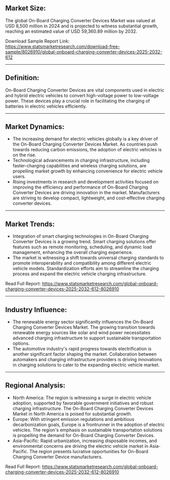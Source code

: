 <h2>Market Size:</h2>
<p>The global On-Board Charging Converter Devices Market was valued at USD 8,500 million in 2024 and is projected to witness substantial growth, reaching an estimated value of USD 59,360.89 million by 2032.</p>
<p>Download Sample Report Link: <a href='https://www.statsmarketresearch.com/download-free-sample/8026910/global-onboard-charging-converter-devices-2025-2032-612'>https://www.statsmarketresearch.com/download-free-sample/8026910/global-onboard-charging-converter-devices-2025-2032-612</a> </p>

---

<h2>Definition:</h2>
<p>On-Board Charging Converter Devices are vital components used in electric and hybrid electric vehicles to convert high-voltage power to low-voltage power. These devices play a crucial role in facilitating the charging of batteries in electric vehicles efficiently.</p>

---

<h2>Market Dynamics:</h2>
<ul>
<li>The increasing demand for electric vehicles globally is a key driver of the On-Board Charging Converter Devices Market. As countries push towards reducing carbon emissions, the adoption of electric vehicles is on the rise.</li>

<li>Technological advancements in charging infrastructure, including faster-charging capabilities and wireless charging solutions, are propelling market growth by enhancing convenience for electric vehicle users.</li>

<li>Rising investments in research and development activities focused on improving the efficiency and performance of On-Board Charging Converter Devices are driving innovation in the market. Manufacturers are striving to develop compact, lightweight, and cost-effective charging converter devices.</li>
</ul>

---

<h2>Market Trends:</h2>
<ul>
<li>Integration of smart charging technologies in On-Board Charging Converter Devices is a growing trend. Smart charging solutions offer features such as remote monitoring, scheduling, and dynamic load management, enhancing the overall charging experience.</li>

<li>The market is witnessing a shift towards universal charging standards to promote interoperability and compatibility among different electric vehicle models. Standardization efforts aim to streamline the charging process and expand the electric vehicle charging infrastructure.</li>
</ul>
<p>Read Full Report: <a href='https://www.statsmarketresearch.com/global-onboard-charging-converter-devices-2025-2032-612-8026910'>https://www.statsmarketresearch.com/global-onboard-charging-converter-devices-2025-2032-612-8026910</a> </p>

---

<h2>Industry Influence:</h2>
<ul>
<li>The renewable energy sector significantly influences the On-Board Charging Converter Devices Market. The growing transition towards renewable energy sources like solar and wind power necessitates advanced charging infrastructure to support sustainable transportation options.</li>

<li>The automotive industry's rapid progress towards electrification is another significant factor shaping the market. Collaboration between automakers and charging infrastructure providers is driving innovations in charging solutions to cater to the expanding electric vehicle market.</li>
</ul>

---

<h2>Regional Analysis:</h2>
<ul>
<li>North America: The region is witnessing a surge in electric vehicle adoption, supported by favorable government initiatives and robust charging infrastructure. The On-Board Charging Converter Devices Market in North America is poised for substantial growth.</li>

<li>Europe: With stringent emission regulations and ambitious decarbonization goals, Europe is a frontrunner in the adoption of electric vehicles. The region's emphasis on sustainable transportation solutions is propelling the demand for On-Board Charging Converter Devices.</li>

<li>Asia-Pacific: Rapid urbanization, increasing disposable incomes, and environmental concerns are driving the electric vehicle market in Asia-Pacific. The region presents lucrative opportunities for On-Board Charging Converter Device manufacturers.</li>
</ul>
<p>Read Full Report: <a href='https://www.statsmarketresearch.com/global-onboard-charging-converter-devices-2025-2032-612-8026910'>https://www.statsmarketresearch.com/global-onboard-charging-converter-devices-2025-2032-612-8026910</a> </p>